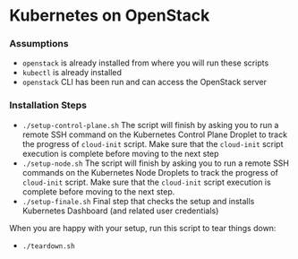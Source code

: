 # Kubernetes on OpenStack

### Assumptions

- `openstack` is already installed from where you will run these scripts
- `kubectl`  is already installed 
- `openstack` CLI has been run and can access the OpenStack server

### Installation Steps

- `./setup-control-plane.sh` The script will finish by asking you to run a remote SSH command on the Kubernetes Control Plane Droplet to track the progress of `cloud-init` script. Make sure that the `cloud-init` script execution is complete before moving to the next step
- `./setup-node.sh` The script will finish by asking you to run a remote SSH commands on the Kubernetes Node Droplets to track the progress of `cloud-init` script. Make sure that the `cloud-init` script execution is complete before moving to the next step.
- `./setup-finale.sh` Final step that checks the setup and installs Kubernetes Dashboard (and related user credentials)

When you are happy with your setup, run this script to tear things down:

- `./teardown.sh`


